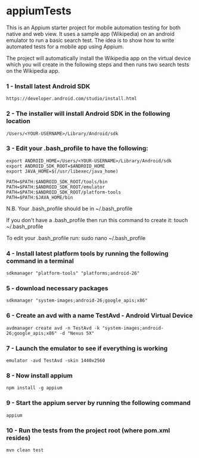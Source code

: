 # appiumTests

This is an Appium starter project for mobile automation testing for both native and web view. It uses a sample app (Wikipedia) on an android emulator to run a basic search test. The idea is to show how to write automated tests for a mobile app using Appium.

The project will automatically install the Wikipedia app on the virtual device which you will create in the following steps and then runs two search tests on the Wikipedia app.


### 1 - Install latest Android SDK
	https://developer.android.com/studio/install.html

### 2 - The installer will install Android SDK in the following location
	/Users/<YOUR-USERNAME>/Library/Android/sdk

### 3 - Edit your .bash_profile to have the following:

	export ANDROID_HOME=/Users/<YOUR-USERNAME>/Library/Android/sdk
	export ANDROID_SDK_ROOT=$ANDROID_HOME
	export JAVA_HOME=$(/usr/libexec/java_home)

	PATH=$PATH:$ANDROID_SDK_ROOT/tools/bin
	PATH=$PATH:$ANDROID_SDK_ROOT/emulator
	PATH=$PATH:$ANDROID_SDK_ROOT/platform-tools
	PATH=$PATH:$JAVA_HOME/bin
	
N.B. Your .bash_profile should be in ~/.bash_profile

If you don't have a .bash_profile then run this command to create it: touch ~/.bash_profile

To edit your .bash_profile run: sudo nano ~/.bash_profile

### 4 - Install latest platform tools by running the following command in a terminal ###
	sdkmanager "platform-tools" "platforms;android-26"

### 5 - download necessary packages ###
	sdkmanager "system-images;android-26;google_apis;x86"

### 6 - Create an avd with a name TestAvd - Android Virtual Device ###
	avdmanager create avd -n TestAvd -k "system-images;android-26;google_apis;x86" -d "Nexus 5X"

### 7 - Launch the emulator to see if everything is working
	emulator -avd TestAvd -skin 1440x2560

### 8 - Now install appium
	npm install -g appium
	
### 9 - Start the appium server by running the following command
	appium

### 10 - Run the tests from the project root (where pom.xml resides)
	mvn clean test
